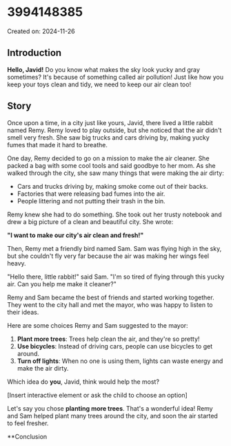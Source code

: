 # 3994148385

Created on: 2024-11-26

**Introduction**
---------------

**Hello, Javid!** Do you know what makes the sky look yucky and gray sometimes? It's because of something called air pollution! Just like how you keep your toys clean and tidy, we need to keep our air clean too!

**Story**
---------

Once upon a time, in a city just like yours, Javid, there lived a little rabbit named Remy. Remy loved to play outside, but she noticed that the air didn't smell very fresh. She saw big trucks and cars driving by, making yucky fumes that made it hard to breathe.

One day, Remy decided to go on a mission to make the air cleaner. She packed a bag with some cool tools and said goodbye to her mom. As she walked through the city, she saw many things that were making the air dirty:

*   Cars and trucks driving by, making smoke come out of their backs.
*   Factories that were releasing bad fumes into the air.
*   People littering and not putting their trash in the bin.

Remy knew she had to do something. She took out her trusty notebook and drew a big picture of a clean and beautiful city. She wrote:

**"I want to make our city's air clean and fresh!"**

Then, Remy met a friendly bird named Sam. Sam was flying high in the sky, but she couldn't fly very far because the air was making her wings feel heavy.

"Hello there, little rabbit!" said Sam. "I'm so tired of flying through this yucky air. Can you help me make it cleaner?"

Remy and Sam became the best of friends and started working together. They went to the city hall and met the mayor, who was happy to listen to their ideas.

Here are some choices Remy and Sam suggested to the mayor:

1.  **Plant more trees**: Trees help clean the air, and they're so pretty!
2.  **Use bicycles**: Instead of driving cars, people can use bicycles to get around.
3.  **Turn off lights**: When no one is using them, lights can waste energy and make the air dirty.

Which idea do **you**, Javid, think would help the most?

\[Insert interactive element or ask the child to choose an option]

Let's say you chose **planting more trees**. That's a wonderful idea! Remy and Sam helped plant many trees around the city, and soon the air started to feel fresher.

**Conclusion
